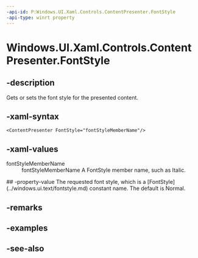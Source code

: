 ```yaml
---
-api-id: P:Windows.UI.Xaml.Controls.ContentPresenter.FontStyle
-api-type: winrt property
---
```


<!-- Property syntax
public Windows.UI.Text.FontStyle FontStyle { get;  set; }
-->

# Windows.UI.Xaml.Controls.ContentPresenter.FontStyle

## -description
Gets or sets the font style for the presented content.



## -xaml-syntax
```xaml
<ContentPresenter FontStyle="fontStyleMemberName"/>
```


## -xaml-values
<dl><dt>fontStyleMemberName</dt><dd>fontStyleMemberName A FontStyle member name, such as Italic.</dd>
</dl>
## -property-value
The requested font style, which is a [FontStyle](../windows.ui.text/fontstyle.md) constant name. The default is Normal.

## -remarks

## -examples

## -see-also

